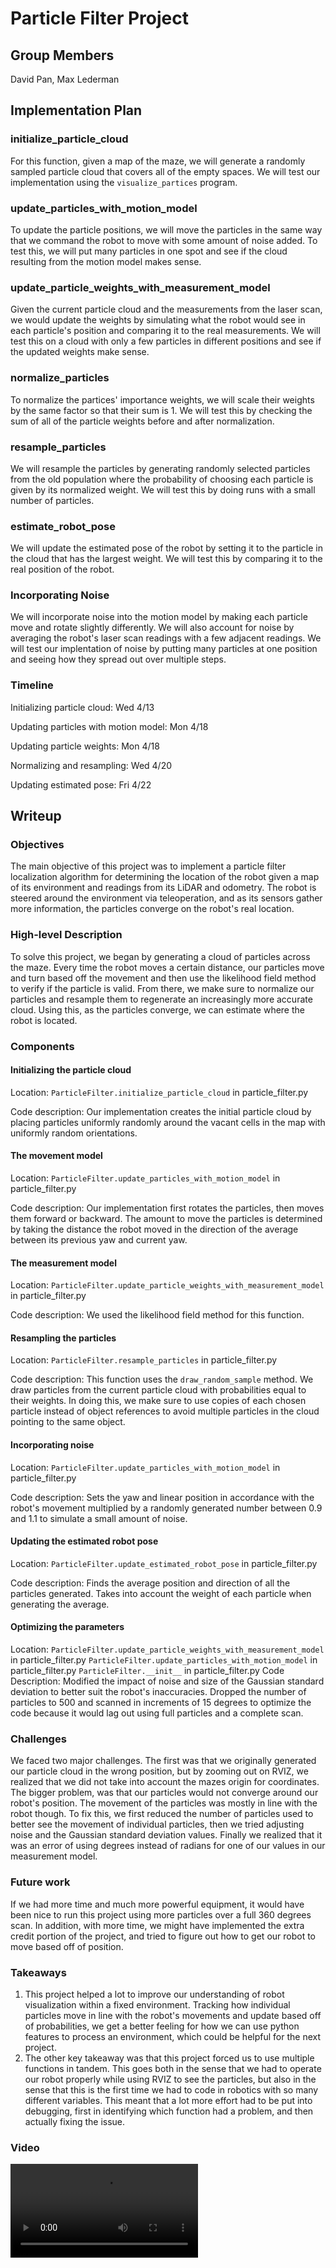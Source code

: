 # Particle Filter Project

## Group Members

David Pan, Max Lederman

## Implementation Plan

### initialize_particle_cloud

For this function, given a map of the maze, we will generate a randomly
sampled particle cloud that covers all of the empty spaces. We will test
our implementation using the `visualize_partices` program.

### update_particles_with_motion_model

To update the particle positions, we will move the particles in the same way
that we command the robot to move with some amount of noise added. To test
this, we will put many particles in one spot and see if the cloud resulting
from the motion model makes sense. 

### update_particle_weights_with_measurement_model

Given the current particle cloud and the measurements from the laser scan,
we would update the weights by simulating what the robot would see in each
particle's position and comparing it to the real measurements. We will test
this on a cloud with only a few particles in different positions and see if
the updated weights make sense.

### normalize_particles

To normalize the partices' importance weights, we will scale their weights
by the same factor so that their sum is 1. We will test this by checking the
sum of all of the particle weights before and after normalization.

### resample_particles

We will resample the particles by generating randomly selected particles from
the old population where the probability of choosing each particle is given
by its normalized weight. We will test this by doing runs with a small
number of particles.

### estimate_robot_pose

We will update the estimated pose of the robot by setting it to the particle
in the cloud that has the largest weight. We will test this by comparing it
to the real position of the robot.

### Incorporating Noise

We will incorporate noise into the motion model by making each particle move
and rotate slightly differently. We will also account for noise by averaging
the robot's laser scan readings with a few adjacent readings. We will
test our implentation of noise by putting many particles at one position and
seeing how they spread out over multiple steps.

### Timeline

Initializing particle cloud: Wed 4/13

Updating particles with motion model: Mon 4/18

Updating particle weights: Mon 4/18

Normalizing and resampling: Wed 4/20

Updating estimated pose: Fri 4/22

## Writeup

### Objectives

The main objective of this project was to implement a particle filter 
localization algorithm for determining the location of the robot given a map
of its environment and readings from its LiDAR and odometry. The robot is
steered around the environment via teleoperation, and as its sensors gather
more information, the particles converge on the robot's real location.

### High-level Description

To solve this project, we began by generating a cloud of particles across 
the maze. Every time the robot moves a certain distance, our particles move 
and turn based off the movement and then use the likelihood field method
to verify if the particle is valid. From there, we make sure to normalize 
our particles and resample them to regenerate an increasingly more accurate
cloud. Using this, as the particles converge, we can estimate where the robot
is located.


### Components

#### Initializing the particle cloud

Location: `ParticleFilter.initialize_particle_cloud` in particle_filter.py

Code description: Our implementation creates the initial particle cloud by
placing particles uniformly randomly around the vacant cells in the map with
uniformly random orientations.

#### The movement model

Location: `ParticleFilter.update_particles_with_motion_model` in particle_filter.py

Code description: Our implementation first rotates the particles, then moves
them forward or backward. The amount to move the particles is determined by
taking the distance the robot moved in the direction of the average between
its previous yaw and current yaw.

#### The measurement model

Location: `ParticleFilter.update_particle_weights_with_measurement_model` in particle_filter.py

Code description: We used the likelihood field method for this function.

#### Resampling the particles

Location: `ParticleFilter.resample_particles` in particle_filter.py

Code description: This function uses the `draw_random_sample` method. We draw
particles from the current particle cloud with probabilities equal to their
weights. In doing this, we make sure to use copies of each chosen particle 
instead of object references to avoid multiple particles in the cloud
pointing to the same object.

#### Incorporating noise

Location: `ParticleFilter.update_particles_with_motion_model` in particle_filter.py

Code description: Sets the yaw and linear position in accordance with the robot's 
movement multiplied by a randomly generated number between 0.9 and 1.1 to simulate 
a small amount of noise.

#### Updating the estimated robot pose

Location: `ParticleFilter.update_estimated_robot_pose` in particle_filter.py

Code description: Finds the average position and direction of all the particles 
generated. Takes into account the weight of each particle when generating the average.

#### Optimizing the parameters

Location: `ParticleFilter.update_particle_weights_with_measurement_model` in particle_filter.py
          `ParticleFilter.update_particles_with_motion_model` in particle_filter.py
          `ParticleFilter.__init__` in particle_filter.py
Code Description: Modified the impact of noise and size of the Gaussian standard
deviation to better suit the robot's inaccuracies. Dropped the number of particles
to 500 and scanned in increments of 15 degrees to optimize the code because it would lag
out using full particles and a complete scan. 

### Challenges
We faced two major challenges. The first was that we originally generated
our particle cloud in the wrong position, but by zooming out on RVIZ, we 
realized that we did not take into account the mazes origin for 
coordinates. The bigger problem, was that our particles would not converge 
around our robot's position. The movement of the particles was mostly in 
line with the robot though. To fix this, we first reduced the number of 
particles used to better see the movement of individual particles, then 
we tried adjusting noise and the Gaussian standard deviation values. Finally we 
realized that it was an error of using degrees instead of radians for
one of our values in our measurement model.

### Future work
If we had more time and much more powerful equipment, it would have been 
nice to run this project using more particles over a full 360 degrees
scan. In addition, with more time, we might have implemented the 
extra credit portion of the project, and tried to figure out how to get
our robot to move based off of position.

### Takeaways
1. This project helped a lot to improve our understanding of robot 
visualization within a fixed environment. Tracking how individual
particles move in line with the robot's movements and update based 
off of probabilities, we get a better feeling for how we can use 
python features to process an environment, which could be helpful
for the next project.
2. The other key takeaway was that this project forced us to use 
multiple functions in tandem. This goes both in the sense that we 
had to  operate our robot properly while using RVIZ to see the particles,
but also in the sense that this is the first time we had to code in 
robotics with so many different variables. This meant that a lot
more effort had to be put into debugging, first in identifying which function
had a problem, and then actually fixing the issue. 

### Video

![Particle filter video](particle_filter_video.mov)
